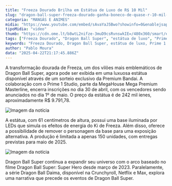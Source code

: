 ```yaml
---
title: "Freeza Dourado Brilha em Estátua de Luxo de R$ 10 Mil"
slug: "dragon-ball-super-freeza-dourado-ganha-boneco-de-quase-r-10-mil-confira"
categoria: "MANGÁS E ANIMES"
midia: "https://www.youtube.com/embed/sAvaYaJ5Bwo?showinfo=0&enablejsapi=1"
tipoMidia: "video"
thumb: "https://cdn.ome.lt/b8wtL2nifze-3muD9csRvnswkIE=/480x360/smart/extras/conteudos/Design_sem_nome_-_2025-04-22T181308.470.png"
tags: ["Freeza Dourado", "Dragon Ball Super", "estátua de luxo", "Prime 1 Studio", "Premium Bandai", "colecionáveis de anime", "MegaHouse"]
keywords: "Freeza Dourado, Dragon Ball Super, estátua de luxo, Prime 1 Studio, Premium Bandai, colecionáveis de anime, MegaHouse"
author: "Pablo Moura"
data: "2025-04-22T21:17:45.886Z"
---
```


A transformação dourada de Freeza, um dos vilões mais emblemáticos de Dragon Ball Super, agora pode ser exibida em uma luxuosa estátua disponível através de um sorteio exclusivo da Premium Bandai. A colaboração com o Prime 1 Studio, parte da MegaHouse Mega Premium Masterline, encerra inscrições no dia 30 de abril, com os vencedores sendo anunciados no dia 1º de maio. O preço da estátua é de 242 mil ienes, aproximadamente R$ 9.791,78.

![Imagem da notícia](https://cdn.ome.lt/Yl85dMzsntHh8mq8hX5u2TJhHhg=/fit-in/837x500/smart/uploads/conteudo/fotos/Design_sem_nome_-_2025-04-22T175857.273.png)

A estátua, com 61 centímetros de altura, possui uma base iluminada por LEDs que simula os efeitos de energia do Ki de Freeza. Além disso, oferece a possibilidade de remover o personagem da base para uma exposição alternativa. A produção é limitada a apenas 150 unidades, com entregas previstas para maio de 2025.

![Imagem da notícia](https://cdn.ome.lt/8zTiOHpN73kYgadjVH-g7l77OSg=/fit-in/837x500/smart/uploads/conteudo/fotos/golden_freeza_megahouse-6.jpg)

Dragon Ball Super continua a expandir seu universo com o arco baseado no filme Dragon Ball Super: Super Hero desde março de 2023. Paralelamente, a série Dragon Ball Daima, disponível na Crunchyroll, Netflix e Max, explora uma narrativa que precede os eventos de Dragon Ball Super.